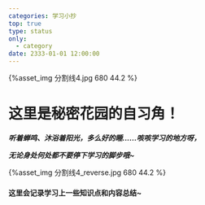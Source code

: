 ```yaml
---
categories: 学习小抄
top: true
type: status
only:
  - category
date: 2333-01-01 12:00:00
---
```


{%asset_img 分割线4.jpg 680 44.2 %}

# **这里是秘密花园的自习角！**

***听着蝉鸣、沐浴着阳光，多么好的睡......咳咳学习的地方呀，***

***无论身处何处都不要停下学习的脚步哦~***

{%asset_img 分割线4_reverse.jpg 680 44.2 %}

#### **这里会记录学习上一些知识点和内容总结~**

